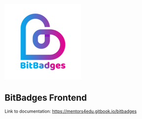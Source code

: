 <p align="left">
  <a href="https://bitbadges.web.app">
    <img src="https://raw.githubusercontent.com/Mentors4EDU/Images/master/Untitled%20design(457).png" width="250" alt="BitBadges">
  </a>
</p>

# BitBadges Frontend

Link to documentation: https://mentors4edu.gitbook.io/bitbadges
